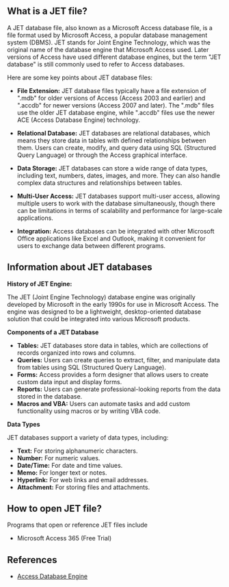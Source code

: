 ## What is a JET file?

A JET database file, also known as a Microsoft Access database file, is a file format used by Microsoft Access, a popular database management system (DBMS). JET stands for Joint Engine Technology, which was the original name of the database engine that Microsoft Access used. Later versions of Access have used different database engines, but the term "JET database" is still commonly used to refer to Access databases.

Here are some key points about JET database files:

- **File Extension:** JET database files typically have a file extension of ".mdb" for older versions of Access (Access 2003 and earlier) and ".accdb" for newer versions (Access 2007 and later). The ".mdb" files use the older JET database engine, while ".accdb" files use the newer ACE (Access Database Engine) technology.

- **Relational Database:** JET databases are relational databases, which means they store data in tables with defined relationships between them. Users can create, modify, and query data using SQL (Structured Query Language) or through the Access graphical interface.

- **Data Storage:** JET databases can store a wide range of data types, including text, numbers, dates, images, and more. They can also handle complex data structures and relationships between tables.

- **Multi-User Access:** JET databases support multi-user access, allowing multiple users to work with the database simultaneously, though there can be limitations in terms of scalability and performance for large-scale applications.

- **Integration:** Access databases can be integrated with other Microsoft Office applications like Excel and Outlook, making it convenient for users to exchange data between different programs.

## Information about JET databases

**History of JET Engine:**

The JET (Joint Engine Technology) database engine was originally developed by Microsoft in the early 1990s for use in Microsoft Access. The engine was designed to be a lightweight, desktop-oriented database solution that could be integrated into various Microsoft products.

**Components of a JET Database**

- **Tables:** JET databases store data in tables, which are collections of records organized into rows and columns.
- **Queries:** Users can create queries to extract, filter, and manipulate data from tables using SQL (Structured Query Language).
- **Forms:** Access provides a form designer that allows users to create custom data input and display forms.
- **Reports:** Users can generate professional-looking reports from the data stored in the database.
- **Macros and VBA:** Users can automate tasks and add custom functionality using macros or by writing VBA code.

**Data Types**

JET databases support a variety of data types, including:

- **Text:** For storing alphanumeric characters.
- **Number:** For numeric values.
- **Date/Time:** For date and time values.
- **Memo:** For longer text or notes.
- **Hyperlink:** For web links and email addresses.
- **Attachment:** For storing files and attachments.

## How to open JET file?

Programs that open or reference JET files include

- Microsoft Access 365 (Free Trial)

## References
* [Access Database Engine](https://en.wikipedia.org/wiki/Access_Database_Engine)
